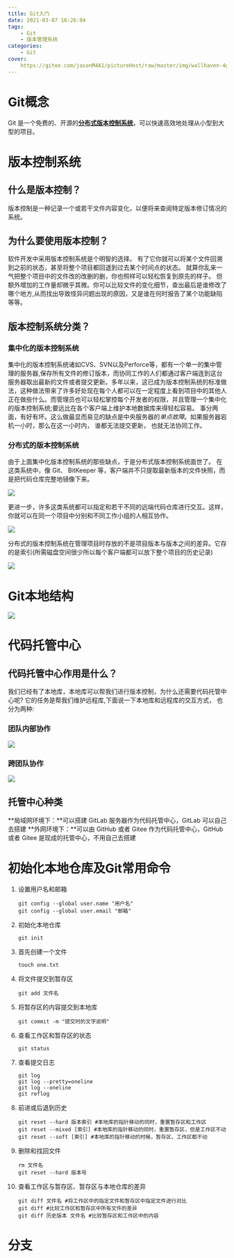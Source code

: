 ```yaml
---
title: Git入门
date: 2021-03-07 16:26:04
tags:
	- Git
	- 版本管理系统
categories:
	- Git
cover:
	https://gitee.com/jasonM4A1/pictureHost/raw/master/img/wallhaven-4gpz9l.jpg
---
```


# Git概念

Git 是一个免费的、开源的<u>**分布式版本控制系统**</u>，可以快速高效地处理从小型到大型的项目。

# 版本控制系统

## 什么是版本控制？

版本控制是一种记录一个或若干文件内容变化，以便将来查阅特定版本修订情况的系统。

## 为什么要使用版本控制？

软件开发中采用版本控制系统是个明智的选择。
有了它你就可以将某个文件回溯到之前的状态，甚至将整个项目都回退到过去某个时间点的状态。
就算你乱来一气把整个项目中的文件改的改删的删，你也照样可以轻松恢复到原先的样子。
但额外增加的工作量却微乎其微。你可以比较文件的变化细节，查出最后是谁修改了哪个地方,从而找出导致怪异问题出现的原因，又是谁在何时报告了某个功能缺陷等等。

## 版本控制系统分类？

### 集中化的版本控制系统

集中化的版本控制系统诸如CVS、SVN以及Perforce等，都有一个单一的集中管理的服务器,保存所有文件的修订版本，而协同工作的人们都通过客户端连到这台服务器取出最新的文件或者提交更新。多年以来，这已成为版本控制系统的标准做法，这种做法带来了许多好处现在每个人都可以在一定程度上看到项目中的其他人正在做些什么。而管理员也可以轻松掌控每个开发者的权限，并且管理一个集中化的版本控制系统;要远比在各个客户端上维护本地数据库来得轻松容易。
事分两面，有好有坏。这么做最显而易见的缺点是中央服务器的*单点故障*。如果服务器宕机一小时，那么在这一小时内， 谁都无法提交更新， 也就无法协同工作。

### 分布式的版本控制系统

由于上面集中化版本控制系统的那些缺点，于是分布式版本控制系统面世了。
在这类系统中，像 Git、 BitKeeper 等，客户端并不只提取最新版本的文件快照，而是把代码仓库完整地镜像下来。

![](https://gitee.com/jasonM4A1/pictureHost/raw/master/img/image-20210205095435485.png)

更进一步，许多这类系统都可以指定和若干不同的远端代码仓库进行交互。这样，你就可以在同一个项目中分别和不同工作小组的人相互协作。

![](https://gitee.com/jasonM4A1/pictureHost/raw/master/img/image-20210205095834307.png)

分布式的版本控制系统在管理项目时存放的不是项目版本与版本之间的差异。它存的是索引(所需磁盘空间很少所以每个客户端都可以放下整个项目的历史记录)

![](https://gitee.com/jasonM4A1/pictureHost/raw/master/img/image-20210205095959919.png)

# Git本地结构

![](https://gitee.com/jasonM4A1/pictureHost/raw/master/img/image-20210205101900028.png)

# 代码托管中心

## 代码托管中心作用是什么？

我们已经有了本地库，本地库可以帮我们进行版本控制，为什么还需要代码托管中心呢?
它的任务是帮我们维护远程库,下面说一下本地库和远程库的交互方式， 也分为两种: 

### 团队内部协作

![](https://gitee.com/jasonM4A1/pictureHost/raw/master/img/image-20210205102854510.png)

### 跨团队协作

![](https://gitee.com/jasonM4A1/pictureHost/raw/master/img/image-20210205103211340.png)

## 托管中心种类

**局域网环境下：**可以搭建 GitLab 服务器作为代码托管中心，GitLab 可以自己去搭建
**外网环境下：**可以由 GitHub 或者 Gitee 作为代码托管中心，GitHub 或者 Gitee 是现成的托管中心，不用自己去搭建

# 初始化本地仓库及Git常用命令

1. 设置用户名和邮箱

   ```shell
   git config --global user.name "用户名"
   git config --global user.email "邮箱"
   ```

2. 初始化本地仓库

   ```shell
   git init
   ```

3. 首先创建一个文件

   ```shell
   touch one.txt
   ```

4. 将文件提交到暂存区

   ```shell
   git add 文件名
   ```

5. 将暂存区的内容提交到本地库

   ```shell
   git commit -m "提交时的文字说明"
   ```

6. 查看工作区和暂存区的状态

   ```shell
   git status
   ```

7. 查看提交日志

   ```shell
   git log
   git log --pretty=oneline
   git log --oneline
   git reflog
   ```

8. 前进或后退到历史

   ```shell
   git reset --hard 版本索引 #本地库的指针移动的同时，重置暂存区和工作区
   git reset --mixed [索引] #本地库的指针移动的同时，重置暂存区，但是工作区不动
   git reset --soft [索引] #本地库的指针移动的时候，暂存区、工作区都不动
   ```

9. 删除和找回文件

   ```shell
   rm 文件名
   git reset --hard 版本号
   ```

10. 查看工作区与暂存区、暂存区与本地仓库的差异

    ```shell
    git diff 文件名 #将工作区中的指定文件和暂存区中指定文件进行对比
    git diff #比较工作区和暂存区中所有文件的差异
    git diff 历史版本 文件名 #比较暂存区和工作区中的内容
    ```

# 分支

